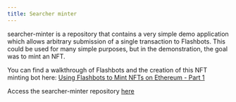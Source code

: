 ```yaml
---
title: Searcher minter
---
```

searcher-minter is a repository that contains a very simple demo application which allows arbitrary submission of a single transaction to Flashbots. This could be used for many simple purposes, but in the demonstration, the goal was to mint an NFT.

You can find a walkthrough of Flashbots and the creation of this NFT minting bot here: [Using Flashbots to Mint NFTs on Ethereum - Part 1](https://www.youtube.com/watch?v=1ve1YIpDs_I)

Access the searcher-minter repository [here](https://github.com/flashbots/searcher-minter)
